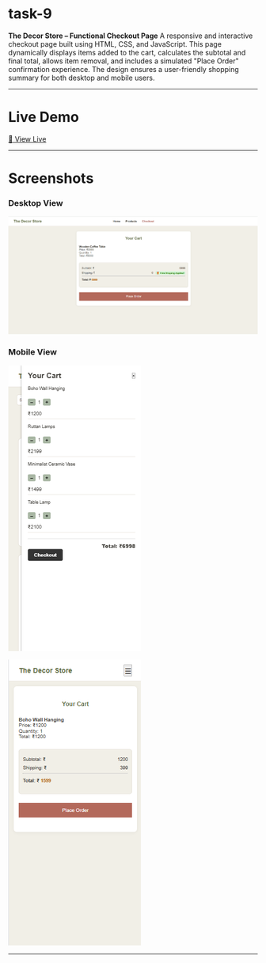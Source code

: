 # task-9

**The Decor Store – Functional Checkout Page**
A responsive and interactive checkout page built using HTML, CSS, and JavaScript. This page dynamically displays items added to the cart, calculates the subtotal and final total, allows item removal, and includes a simulated "Place Order" confirmation experience. The design ensures a user-friendly shopping summary for both desktop and mobile users.

---

# Live Demo

[🔗 View Live]()

---

# Screenshots

### Desktop View

![Desktop Screenshot](images/ss1.png)

### Mobile View

![Mobile Screenshot](images/ss2.png)  

![Mobile Screenshot](images/ss3.png)

---

